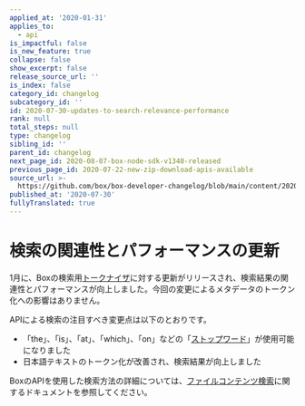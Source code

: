 ```yaml
---
applied_at: '2020-01-31'
applies_to:
  - api
is_impactful: false
is_new_feature: true
collapse: false
show_excerpt: false
release_source_url: ''
is_index: false
category_id: changelog
subcategory_id: ''
id: 2020-07-30-updates-to-search-relevance-performance
rank: null
total_steps: null
type: changelog
sibling_id: ''
parent_id: changelog
next_page_id: 2020-08-07-box-node-sdk-v1340-released
previous_page_id: 2020-07-22-new-zip-download-apis-available
source_url: >-
  https://github.com/box/box-developer-changelog/blob/main/content/2020/07-30-updates-to-search-relevance-performance.md
published_at: '2020-07-30'
fullyTranslated: true
---
```

# 検索の関連性とパフォーマンスの更新

1月に、Boxの検索用[トークナイザ][wiki-tokenizer]に対する更新がリリースされ、検索結果の関連性とパフォーマンスが向上しました。今回の変更によるメタデータのトークン化への影響はありません。

APIによる検索の注目すべき変更点は以下のとおりです。

* 「the」、「is」、「at」、「which」、「on」などの「[ストップワード][wiki-stop-words]」が使用可能になりました
* 日本語テキストのトークン化が改善され、検索結果が向上しました

BoxのAPIを使用した検索方法の詳細については、[ファイルコンテンツ検索][search_guide]に関するドキュメントを参照してください。

[wiki-stop-words]: https://en.wikipedia.org/wiki/Stop_words

[wiki-tokenizer]: https://en.wikipedia.org/wiki/Lexical_analysis#Tokenization

[search_guide]: g://search
